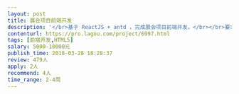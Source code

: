 ```yaml
---                
layout: post       
title: 展会项目前端开发           
description: '</br>基于 ReactJS + antd ，完成展会项目前端开发。</br></br>要求：</br>1. 1个月时间</br>2. 支持常用浏览器</br>'     
contenturl: https://pro.lagou.com/project/6997.html      
tags: [前端开发,HTML5]            
salary: 5000-10000元          
publish_time: 2018-03-28 18:28:37         
review: 479人                   
apply: 2人                   
recommend: 4人                   
time_range: 2-4周              
---                 
```

